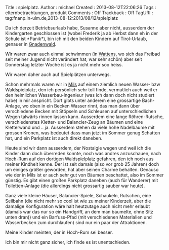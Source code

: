 Title     : spielplatz.
Author    : michael
Created   : 2013-08-12T22:06:26
Tags      : elternbetrachtungen, produkt
Comments  : Off
Trackback : Off
TagURI    : tag:fnanp.in-ulm.de,2013-08-12:2013/08/12/spielplatz

Da ich derzeit Betriebsurlaub habe, Susanne aber nicht, ausserdem der
Kindergarten geschlossen ist (wobei Frederik ja ab Herbst dann eh in der
Schule ist \*Panik\*), bin ich mit den beiden Kindern auf Tirol-Urlaub,
genauer in [Gnadenwald](http://de.wikipedia.org/wiki/Gnadenwald). 

Wir waren zwar auch einmal schwimmen (in
[Wattens](http://de.wikipedia.org/wiki/Wattens), wo sich das Freibad seit
meiner Jugend nicht verändert hat, war sehr schön) aber seit Donnerstag
letzter Woche ist es ja nicht mehr soo heiss.

Wir waren daher auch auf Spielplätzen unterwegs.

Schon mehrmals waren wir in
[Mils](http://de.wikipedia.org/wiki/Mils_bei_Hall) auf einem ziemlich
neuen Wasser- bzw Waldspielplatz, den ich persönlich sehr toll finde,
vermutlich auch weil er den heimlichen Wasserbau-Ingenieur (was ich dann
doch nicht studiert habe) in mir anspricht. Dort gibts unter anderem eine
grossartige Bach-Anlage, wo oben in ein Becken Wasser rinnt, das man dann
über verschiedene Becken mit Stöpseln und Schleusen auf unterschiedlichen
Wegen talwärts rinnen lassen kann. Ausserdem eine lange Röhren-Rutsche,
verschiedenstes Kletter- und Balancier-Zeug an Bäumen und eine Kletterwand
und .. ja. Ausserdem stehen da viele hohe Nadelbäume mit grossen Kronen,
was bedeutet dass man jetzt im Sommer genug Schatten hat, und ein
Parkplatz ist auch direkt daneben.

Heute sind wir dann ausserdem, der Nostalgie wegen und weil ich die Kinder
dann doch überreden konnte, noch was andres anzuschauen, nach
[Hoch-Rum](http://de.wikipedia.org/wiki/Hoch-Rum) auf den dortigen
Waldspielplatz gefahren, den ich noch aus meiner Kindheit kenne. Der ist
seit damals (also vor grob 25 Jahren) doch um einiges größer geworden, hat
aber seinen Charme behalten. Genauso wie der in Mils ist er auch sehr gut
von Bäumen beschattet, also im Sommer günstig. Es gibt einen großen
Parkplatz daneben (auch für Wanderer) mit Toiletten-Anlage (die allerdings
nicht grossartig sauber war heute). 

Ganz viele kleine Häuser, Balancier-Spiele, Schaukeln, Rutschen, eine
Seilbahn (die nicht mehr so cool ist wie zu meiner Kinderzeit,
aber die damalige Konfiguration wäre halt heutzutage auch nicht mehr
erlaubt (damals war das nur so ein Handgriff, an dem man baumelte, ohne
Sitz unten dran)) und ein Barfuss-Pfad (mit verschiedenen Materialien und
Wasserbecken zum durchlaufen) sind nur ein paar der Attraktionen.

Meine Kinder meinten, der in Hoch-Rum sei besser.

Ich bin mir nicht ganz sicher, ich finde es ist unentschieden.
